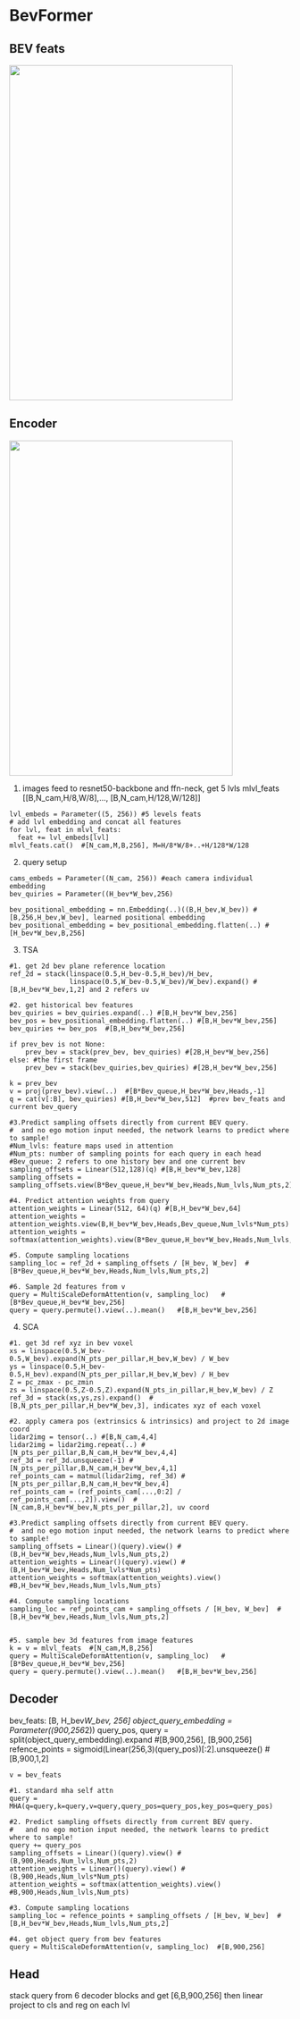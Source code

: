 # BevFormer


## BEV feats
<img src="https://github.com/user-attachments/assets/20c4571c-cc04-4c56-9043-aea0d2db3d3f" width="400" height="600"> 


## Encoder
<img src="https://github.com/user-attachments/assets/c0d2b4f0-50e7-4c97-8871-570f7e15ccdf" width="400" height="600">

1. images feed to resnet50-backbone and ffn-neck, get 5 lvls mlvl_feats [[B,N_cam,H/8,W/8],..., [B,N_cam,H/128,W/128]]
```
lvl_embeds = Parameter((5, 256)) #5 levels feats
# add lvl embedding and concat all features
for lvl, feat in mlvl_feats:
  feat += lvl_embeds[lvl]
mlvl_feats.cat()  #[N_cam,M,B,256], M=H/8*W/8+..+H/128*W/128
```
2. query setup
```
cams_embeds = Parameter((N_cam, 256)) #each camera individual embedding
bev_quiries = Parameter((H_bev*W_bev,256)

bev_positional_embedding = nn.Embedding(..)((B,H_bev,W_bev)) #[B,256,H_bev,W_bev], learned positional embedding
bev_positional_embedding = bev_positional_embedding.flatten(..) #[H_bev*W_bev,B,256]
```

3. TSA
```
#1. get 2d bev plane reference location
ref_2d = stack(linspace(0.5,H_bev-0.5,H_bev)/H_bev,
               linspace(0.5,W_bev-0.5,W_bev)/W_bev).expand() #[B,H_bev*W_bev,1,2] and 2 refers uv

#2. get historical bev features
bev_quiries = bev_quiries.expand(..) #[B,H_bev*W_bev,256]
bev_pos = bev_positional_embedding.flatten(..) #[B,H_bev*W_bev,256]
bev_quiries += bev_pos  #[B,H_bev*W_bev,256]

if prev_bev is not None:  
    prev_bev = stack(prev_bev, bev_quiries) #[2B,H_bev*W_bev,256]
else: #the first frame
    prev_bev = stack(bev_quiries,bev_quiries) #[2B,H_bev*W_bev,256]

k = prev_bev
v = proj(prev_bev).view(..)  #[B*Bev_queue,H_bev*W_bev,Heads,-1]
q = cat(v[:B], bev_quiries) #[B,H_bev*W_bev,512]  #prev bev_feats and current bev_query

#3.Predict sampling offsets directly from current BEV query.
#  and no ego motion input needed, the network learns to predict where to sample!
#Num_lvls: feature maps used in attention
#Num_pts: number of sampling points for each query in each head
#Bev_queue: 2 refers to one history bev and one current bev
sampling_offsets = Linear(512,128)(q) #[B,H_bev*W_bev,128]
sampling_offsets = sampling_offsets.view(B*Bev_queue,H_bev*W_bev,Heads,Num_lvls,Num_pts,2)

#4. Predict attention weights from query
attention_weights = Linear(512, 64)(q) #[B,H_bev*W_bev,64]
attention_weights = attention_weights.view(B,H_bev*W_bev,Heads,Bev_queue,Num_lvls*Num_pts)
attention_weights = softmax(attention_weights).view(B*Bev_queue,H_bev*W_bev,Heads,Num_lvls,Num_pts)

#5. Compute sampling locations
sampling_loc = ref_2d + sampling_offsets / [H_bev, W_bev]  #[B*Bev_queue,H_bev*W_bev,Heads,Num_lvls,Num_pts,2]

#6. Sample 2d features from v
query = MultiScaleDeformAttention(v, sampling_loc)   #[B*Bev_queue,H_bev*W_bev,256]
query = query.permute().view(..).mean()   #[B,H_bev*W_bev,256]
```
  

4. SCA
```
#1. get 3d ref xyz in bev voxel
xs = linspace(0.5,W_bev-0.5,W_bev).expand(N_pts_per_pillar,H_bev,W_bev) / W_bev
ys = linspace(0.5,H_bev-0.5,H_bev).expand(N_pts_per_pillar,H_bev,W_bev) / H_bev
Z = pc_zmax - pc_zmin
zs = linspace(0.5,Z-0.5,Z).expand(N_pts_in_pillar,H_bev,W_bev) / Z
ref_3d = stack(xs,ys,zs).expand()  #[B,N_pts_per_pillar,H_bev*W_bev,3], indicates xyz of each voxel

#2. apply camera pos (extrinsics & intrinsics) and project to 2d image coord
lidar2img = tensor(..) #[B,N_cam,4,4]
lidar2img = lidar2img.repeat(..) #[N_pts_per_pillar,B,N_cam,H_bev*W_bev,4,4]
ref_3d = ref_3d.unsqueeze(-1) #[N_pts_per_pillar,B,N_cam,H_bev*W_bev,4,1]
ref_points_cam = matmul(lidar2img, ref_3d) #[N_pts_per_pillar,B,N_cam,H_bev*W_bev,4]
ref_points_cam = (ref_points_cam[...,0:2] / ref_points_cam[...,2]).view()  #[N_cam,B,H_bev*W_bev,N_pts_per_pillar,2], uv coord

#3.Predict sampling offsets directly from current BEV query.
#  and no ego motion input needed, the network learns to predict where to sample!
sampling_offsets = Linear()(query).view() #(B,H_bev*W_bev,Heads,Num_lvls,Num_pts,2)
attention_weights = Linear()(query).view() #(B,H_bev*W_bev,Heads,Num_lvls*Num_pts)
attention_weights = softmax(attention_weights).view() #B,H_bev*W_bev,Heads,Num_lvls,Num_pts)

#4. Compute sampling locations
sampling_loc = ref_points_cam + sampling_offsets / [H_bev, W_bev]  #[B,H_bev*W_bev,Heads,Num_lvls,Num_pts,2]


#5. sample bev 3d features from image features
k = v = mlvl_feats  #[N_cam,M,B,256]
query = MultiScaleDeformAttention(v, sampling_loc)   #[B*Bev_queue,H_bev*W_bev,256]
query = query.permute().view(..).mean()   #[B,H_bev*W_bev,256]
```


## Decoder
bev_feats: [B, H_bev*W_bev, 256]
object_query_embedding = Parameter((900,256*2))
query_pos, query = split(object_query_embedding).expand  #[B,900,256], [B,900,256]
refence_points = sigmoid(Linear(256,3)(query_pos))[:2].unsqueeze() #[B,900,1,2]

```
v = bev_feats

#1. standard mha self attn
query = MHA(q=query,k=query,v=query,query_pos=query_pos,key_pos=query_pos)

#2. Predict sampling offsets directly from current BEV query.
#   and no ego motion input needed, the network learns to predict where to sample!
query += query_pos
sampling_offsets = Linear()(query).view() #(B,900,Heads,Num_lvls,Num_pts,2)
attention_weights = Linear()(query).view() #(B,900,Heads,Num_lvls*Num_pts)
attention_weights = softmax(attention_weights).view() #B,900,Heads,Num_lvls,Num_pts)

#3. Compute sampling locations
sampling_loc = refence_points + sampling_offsets / [H_bev, W_bev]  #[B,H_bev*W_bev,Heads,Num_lvls,Num_pts,2]

#4. get object query from bev features
query = MultiScaleDeformAttention(v, sampling_loc)  #[B,900,256]

```

## Head
stack query from 6 decoder blocks and get [6,B,900,256]
then linear project to cls and reg on each lvl














